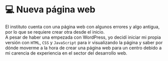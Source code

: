 # 💻 Nueva página web

El instituto cuenta con una página web con algunos errores y algo antigua, por lo que se requiere crear otra desde el inicio. <br>
A pesar de haber una empezada con WordPress, yo decidí iniciar mi propia versión con `HTML`, `CSS` y `JavaScript` para ir visualizando la página y saber por dónde moverme a la hora de crear una página web para un centro debido a mi carencia de experiencia en el sector del desarrollo web.
